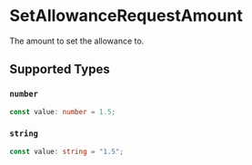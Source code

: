 # SetAllowanceRequestAmount

The amount to set the allowance to.


## Supported Types

### `number`

```typescript
const value: number = 1.5;
```

### `string`

```typescript
const value: string = "1.5";
```

